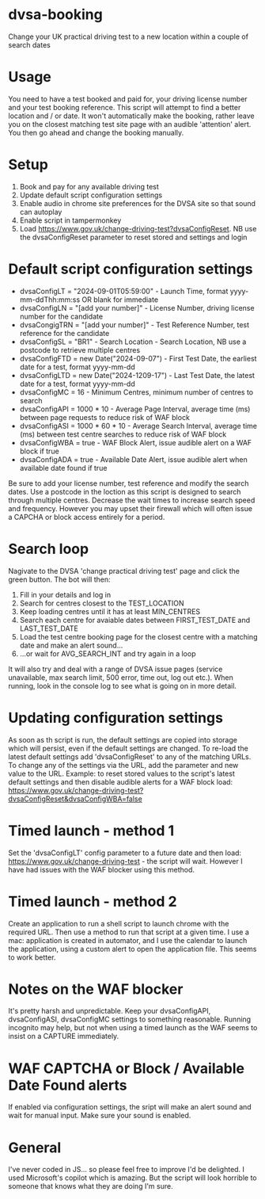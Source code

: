 # dvsa-booking
Change your UK practical driving test to a new location within a couple of search dates

# Usage
You need to have a test booked and paid for, your driving license number and your test booking reference. This script will attempt to find a better location and / or date. It won't automatically make the booking, rather leave you on the closest matching test site page with an audible 'attention' alert. You then go ahead and change the booking manually.

# Setup
1. Book and pay for any available driving test
2. Update default script configuration settings
3. Enable audio in chrome site preferences for the DVSA site so that sound can autoplay
4. Enable script in tampermonkey
5. Load https://www.gov.uk/change-driving-test?dvsaConfigReset. NB use the dvsaConfigReset parameter to reset stored and settings and login

# Default script configuration settings
 - dvsaConfigLT = "2024-09-01T05:59:00" - Launch Time, format yyyy-mm-ddThh:mm:ss OR blank for immediate
 - dvsaConfigLN = "[add your number]" - License Number, driving license number for the candidate
 - dvsaCongigTRN = "[add your number]" - Test Reference Number, test reference for the candidate
 - dvsaConfigSL = "BR1" - Search Location - Search Location, NB use a postcode to retrieve multiple centres
 - dvsaConfigFTD = new Date("2024-09-07") - First Test Date, the earliest date for a test, format yyyy-mm-dd
 - dvsaConfigLTD = new Date("2024-1209-17") - Last Test Date, the latest date for a test, format yyyy-mm-dd
 - dvsaConfigMC = 16 - Minimum Centres, minimum number of centres to search
 - dvsaConfigAPI = 1000 * 10 - Average Page Interval, average time (ms) between page requests to reduce risk of WAF block
 - dvsaConfigASI = 1000 * 60 * 10 - Average Search Interval, average time (ms) between test centre searches to reduce risk of WAF block
 - dvsaConfigWBA = true - WAF Block Alert, issue audible alert on a WAF block if true
 - dvsaConfigADA = true - Available Date Alert, issue audible alert when available date found if true

Be sure to add your license number, test reference and modify the search dates. Use a postcode in the loction as this script is designed to search through multiple centres. Decrease the wait times to increase search speed and frequency. However you may upset their firewall which will often issue a CAPCHA or block access entirely for a period.

# Search loop
Nagivate to the DVSA 'change practical driving test' page and click the green button. The bot will then:
1. Fill in your details and log in
2. Search for centres closest to the TEST_LOCATION
3. Keep loading centres until it has at least MIN_CENTRES
4. Search each centre for avaiable dates between FIRST_TEST_DATE and LAST_TEST_DATE
5. Load the test centre booking page for the closest centre with a matching date and make an alert sound...
6. ...or wait for AVG_SEARCH_INT and try again in a loop
   
It will also try and deal with a range of DVSA issue pages (service unavailable, max search limit, 500 error, time out, log out etc.). When running, look in the console log to see what is going on in more detail.

# Updating configuration settings
As soon as th script is run, the default settings are copied into storage which will persist, even if the default settings are changed. To re-load the latest default settings add 'dvsaConfigReset' to any of the matching URLs. To change any of the settings via the URL, add the parameter and new value to the URL. Example: to reset stored values to the script's latest default settings and then disable audible alerts for a WAF block load: https://www.gov.uk/change-driving-test?dvsaConfigReset&dvsaConfigWBA=false

# Timed launch - method 1
Set the 'dvsaConfigLT' config parameter to a future date and then load: https://www.gov.uk/change-driving-test - the script will wait. However I have had issues with the WAF blocker using this method.

# Timed launch - method 2
Create an application to run a shell script to launch chrome with the required URL. Then use a method to run that script at a given time. I use a mac: application is created in automator, and I use the calendar to launch the application, using a custom alert to open the application file. This seems to work better.

# Notes on the WAF blocker
It's pretty harsh and unpredictable. Keep your dvsaConfigAPI, dvsaConfigASI, dvsaConfigMC settings to something reasonable. Running incognito may help, but not when using a timed launch as the WAF seems to insist on a CAPTURE immediately.

# WAF CAPTCHA or Block / Available Date Found alerts
If enabled via configuration settings, the sript will make an alert sound and wait for manual input. Make sure your sound is enabled.

# General
I've never coded in JS... so please feel free to improve I'd be delighted. I used Microsoft's copilot which is amazing. But the script will look horrible to someone that knows what they are doing I'm sure.
